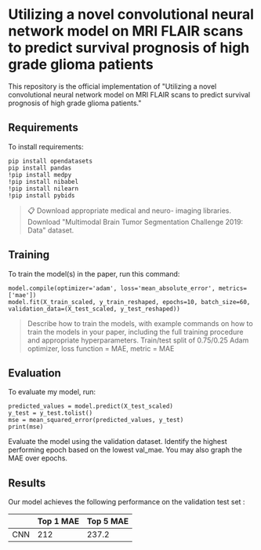 # Utilizing a novel convolutional neural network model on MRI FLAIR scans to predict survival prognosis of high grade glioma patients

This repository is the official implementation of "Utilizing a novel convolutional neural network model on MRI FLAIR scans to predict survival prognosis of high grade glioma patients." 


## Requirements

To install requirements:

```setup
pip install opendatasets
pip install pandas
!pip install medpy
!pip install nibabel
!pip install nilearn
!pip install pybids
```

>📋 
Download appropriate medical and neuro- imaging libraries.
Download "Multimodal Brain Tumor Segmentation Challenge 2019: Data" dataset.

## Training

To train the model(s) in the paper, run this command:

```train
model.compile(optimizer='adam', loss='mean_absolute_error', metrics=['mae'])
model.fit(X_train_scaled, y_train_reshaped, epochs=10, batch_size=60, validation_data=(X_test_scaled, y_test_reshaped))
```

>  Describe how to train the models, with example commands on how to train the models in your paper, including the full training procedure and appropriate hyperparameters.
Train/test split of 0.75/0.25
>Adam optimizer, loss function = MAE, metric = MAE


## Evaluation

To evaluate my model, run:

```eval
predicted_values = model.predict(X_test_scaled)
y_test = y_test.tolist()
mse = mean_squared_error(predicted_values, y_test)
print(mse)
```

> 
Evaluate the model using the validation dataset. Identify the highest performing epoch based on the lowest val_mae. You may also graph the MAE over epochs.

## Results

Our model achieves the following performance on the validation test set :


|          | Top 1 MAE  | Top 5 MAE |
| ------------------ |----------- | --------- |
| CNN                |    212     |    237.2    |
  
